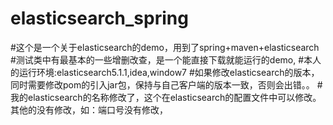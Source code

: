 # elasticsearch_spring 
#这个是一个关于elasticsearch的demo，用到了spring+maven+elasticsearch
#测试类中有最基本的一些增删改查，是一个能直接下载就能运行的demo,
#本人的运行环境:elasticsearch5.1.1,idea,window7
#如果修改elasticsearch的版本，同时需要修改pom的引入jar包，保持与自己客户端的版本一致，否则会出错。。
#我的elasticsearch的名称修改了，这个在elasticsearch的配置文件中可以修改。其他的没有修改，如：端口号没有修改，
